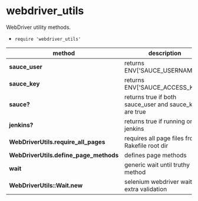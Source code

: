 # webdriver_utils

WebDriver utility methods.

- `require 'webdriver_utils'`

method | description
   --- | ---
**sauce_user**                         | returns ENV['SAUCE_USERNAME']
**sauce_key**                          | returns ENV['SAUCE_ACCESS_KEY']
**sauce?**                             | returns true if both sauce_user and sauce_key are true
**jenkins?**                           | returns true if running on jenkins
**WebDriverUtils.require_all_pages**   | requires all page files from Rakefile root dir
**WebDriverUtils.define_page_methods** | defines page methods
**wait**                               | generic wait until truthy method
**WebDriverUtils::Wait.new**           | selenium webdriver wait with extra validation
